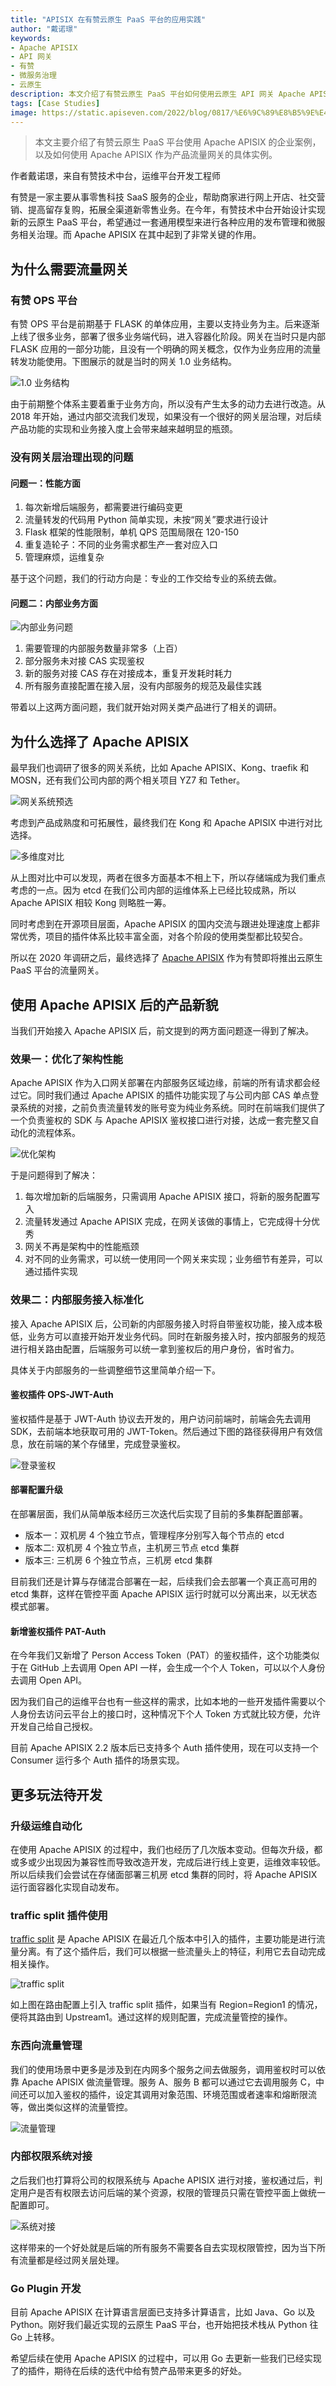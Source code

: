 ```yaml
---
title: "APISIX 在有赞云原生 PaaS 平台的应用实践"
author: "戴诺璟"
keywords: 
- Apache APISIX
- API 网关
- 有赞
- 微服务治理
- 云原生
description: 本文介绍了有赞云原生 PaaS 平台如何使用云原生 API 网关 Apache APISIX 作为产品流量网关的具体示例，以及为什么选择 Apache APISIX作为业务网关及其带来的好处。
tags: [Case Studies]
image: https://static.apiseven.com/2022/blog/0817/%E6%9C%89%E8%B5%9E%E4%BA%91.png
---
```


> 本文主要介绍了有赞云原生 PaaS 平台使用 Apache APISIX 的企业案例，以及如何使用 Apache APISIX 作为产品流量网关的具体实例。

<!--truncate-->

作者戴诺璟，来自有赞技术中台，运维平台开发工程师

有赞是一家主要从事零售科技 SaaS 服务的企业，帮助商家进行网上开店、社交营销、提高留存复购，拓展全渠道新零售业务。在今年，有赞技术中台开始设计实现新的云原生 PaaS 平台，希望通过一套通用模型来进行各种应用的发布管理和微服务相关治理。而 Apache APISIX 在其中起到了非常关键的作用。

## 为什么需要流量网关

### 有赞 OPS 平台

有赞 OPS 平台是前期基于 FLASK 的单体应用，主要以支持业务为主。后来逐渐上线了很多业务，部署了很多业务端代码，进入容器化阶段。网关在当时只是内部 FLASK 应用的一部分功能，且没有一个明确的网关概念，仅作为业务应用的流量转发功能使用。下图展示的就是当时的网关 1.0 业务结构。

![1.0 业务结构](https://static.apiseven.com/202108/1631607246260-65fa3794-befc-4e84-beee-e5526085c719.png)

由于前期整个体系主要着重于业务方向，所以没有产生太多的动力去进行改造。从 2018 年开始，通过内部交流我们发现，如果没有一个很好的网关层治理，对后续产品功能的实现和业务接入度上会带来越来越明显的瓶颈。

### 没有网关层治理出现的问题

#### 问题一：性能方面

1. 每次新增后端服务，都需要进行编码变更
2. 流量转发的代码用 Python 简单实现，未按“网关”要求进行设计
3. Flask 框架的性能限制，单机 QPS 范围局限在 120-150
4. 重复造轮子：不同的业务需求都生产一套对应入口
5. 管理麻烦，运维复杂

基于这个问题，我们的行动方向是：专业的工作交给专业的系统去做。

#### 问题二：内部业务方面

![内部业务问题](https://static.apiseven.com/202108/1631607280492-f3e9abbe-5017-497a-a8b8-80dd079f5a98.png)

1. 需要管理的内部服务数量非常多（上百）
2. 部分服务未对接 CAS 实现鉴权
3. 新的服务对接 CAS 存在对接成本，重复开发耗时耗力
4. 所有服务直接配置在接入层，没有内部服务的规范及最佳实践

带着以上这两方面问题，我们就开始对网关类产品进行了相关的调研。

## 为什么选择了 Apache APISIX

最早我们也调研了很多的网关系统，比如 Apache APISIX、Kong、traefik 和 MOSN，还有我们公司内部的两个相关项目 YZ7 和 Tether。

![网关系统预选](https://static.apiseven.com/202108/1631607308093-b2135819-6d17-41d4-b2fb-10cbefa3c27b.png)

考虑到产品成熟度和可拓展性，最终我们在 Kong 和 Apache APISIX 中进行对比选择。

![多维度对比](https://static.apiseven.com/202108/1631607325400-45aba773-ef63-4168-8c01-5cfa69bb4021.png)

从上图对比中可以发现，两者在很多方面基本不相上下，所以存储端成为我们重点考虑的一点。因为 etcd 在我们公司内部的运维体系上已经比较成熟，所以 Apache APISIX 相较 Kong 则略胜一筹。

同时考虑到在开源项目层面，Apache APISIX 的国内交流与跟进处理速度上都非常优秀，项目的插件体系比较丰富全面，对各个阶段的使用类型都比较契合。

所以在 2020 年调研之后，最终选择了 [Apache APISIX](https://github.com/apache/apisix) 作为有赞即将推出云原生 PaaS 平台的流量网关。

## 使用 Apache APISIX 后的产品新貌

当我们开始接入 Apache APISIX 后，前文提到的两方面问题逐一得到了解决。

### 效果一：优化了架构性能

Apache APISIX 作为入口网关部署在内部服务区域边缘，前端的所有请求都会经过它。同时我们通过 Apache APISIX 的插件功能实现了与公司内部 CAS 单点登录系统的对接，之前负责流量转发的账号变为纯业务系统。同时在前端我们提供了一个负责鉴权的 SDK 与 Apache APISIX 鉴权接口进行对接，达成一套完整又自动化的流程体系。

![优化架构](https://static.apiseven.com/202108/1631607354934-f951c4f5-8d45-458e-83a6-de20fd206540.png)

于是问题得到了解决：

1. 每次增加新的后端服务，只需调用 Apache APISIX 接口，将新的服务配置写入
2. 流量转发通过 Apache APISIX 完成，在网关该做的事情上，它完成得十分优秀
3. 网关不再是架构中的性能瓶颈
4. 对不同的业务需求，可以统一使用同一个网关来实现；业务细节有差异，可以通过插件实现

### 效果二：内部服务接入标准化

接入 Apache APISIX 后，公司新的内部服务接入时将自带鉴权功能，接入成本极低，业务方可以直接开始开发业务代码。同时在新服务接入时，按内部服务的规范进行相关路由配置，后端服务可以统一拿到鉴权后的用户身份，省时省力。

具体关于内部服务的一些调整细节这里简单介绍一下。

#### 鉴权插件 OPS-JWT-Auth

鉴权插件是基于 JWT-Auth 协议去开发的，用户访问前端时，前端会先去调用 SDK，去前端本地获取可用的 JWT-Token。然后通过下图的路径获得用户有效信息，放在前端的某个存储里，完成登录鉴权。

![登录鉴权](https://static.apiseven.com/202108/1631607385027-4cf6381d-d0ea-4e5e-a8c9-ffc599e6e69c.png)

#### 部署配置升级

在部署层面，我们从简单版本经历三次迭代后实现了目前的多集群配置部署。

* 版本一：双机房 4 个独立节点，管理程序分别写入每个节点的 etcd
* 版本二: 双机房 4 个独立节点，主机房三节点 etcd 集群
* 版本三: 三机房 6 个独立节点，三机房 etcd 集群

目前我们还是计算与存储混合部署在一起，后续我们会去部署一个真正高可用的 etcd 集群，这样在管控平面 Apache APISIX 运行时就可以分离出来，以无状态模式部署。

#### 新增鉴权插件 PAT-Auth

在今年我们又新增了 Person Access Token（PAT）的鉴权插件，这个功能类似于在 GitHub 上去调用 Open API 一样，会生成一个个人 Token，可以以个人身份去调用 Open API。

因为我们自己的运维平台也有一些这样的需求，比如本地的一些开发插件需要以个人身份去访问云平台上的接口时，这种情况下个人 Token 方式就比较方便，允许开发自己给自己授权。

目前 Apache APISIX 2.2 版本后已支持多个 Auth 插件使用，现在可以支持一个 Consumer 运行多个 Auth 插件的场景实现。

## 更多玩法待开发

### 升级运维自动化

在使用 Apache APISIX 的过程中，我们也经历了几次版本变动。但每次升级，都或多或少出现因为兼容性而导致改造开发，完成后进行线上变更，运维效率较低。所以后续我们会尝试在存储面部署三机房 etcd 集群的同时，将 Apache APISIX 运行面容器化实现自动发布。

### traffic split 插件使用

[traffic split](https://github.com/apache/apisix/blob/master/docs/en/latest/plugins/traffic-split.md) 是 Apache APISIX 在最近几个版本中引入的插件，主要功能是进行流量分离。有了这个插件后，我们可以根据一些流量头上的特征，利用它去自动完成相关操作。

![traffic split](https://static.apiseven.com/202108/1631607412159-bc84d447-ef28-4726-8ee1-b960415ac5ce.png)

如上图在路由配置上引入 traffic split 插件，如果当有 Region=Region1 的情况，便将其路由到 Upstream1。通过这样的规则配置，完成流量管控的操作。

### 东西向流量管理

我们的使用场景中更多是涉及到在内网多个服务之间去做服务，调用鉴权时可以依靠 Apache APISIX 做流量管理。服务 A、服务 B 都可以通过它去调用服务 C，中间还可以加入鉴权的插件，设定其调用对象范围、环境范围或者速率和熔断限流等，做出类似这样的流量管控。

![流量管理](https://static.apiseven.com/202108/1631607435661-c22c61c4-396b-4412-9643-b6ccb16cfb1c.png)

### 内部权限系统对接

之后我们也打算将公司的权限系统与 Apache APISIX 进行对接，鉴权通过后，判定用户是否有权限去访问后端的某个资源，权限的管理员只需在管控平面上做统一配置即可。

![系统对接](https://static.apiseven.com/202108/1631607457290-e1f379c5-a23e-46a6-9cea-93cb6f5916ba.png)

这样带来的一个好处就是后端的所有服务不需要各自去实现权限管控，因为当下所有流量都是经过网关层处理。

### Go Plugin 开发

目前 Apache APISIX 在计算语言层面已支持多计算语言，比如 Java、Go 以及 Python。刚好我们最近实现的云原生 PaaS 平台，也开始把技术栈从 Python 往 Go 上转移。

希望后续在使用 Apache APISIX 的过程中，可以用 Go 去更新一些我们已经实现了的插件，期待在后续的迭代中给有赞产品带来更多的好处。
